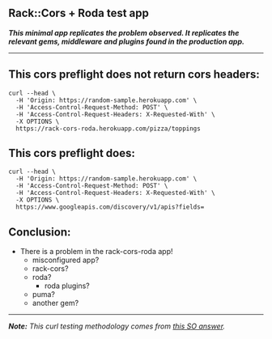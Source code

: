 ## Rack::Cors + Roda test app

_**This minimal app replicates the problem observed. It replicates the relevant gems, middleware and plugins found in the production app.**_

----

## This cors preflight does not return cors headers:

```
curl --head \
  -H 'Origin: https://random-sample.herokuapp.com' \
  -H 'Access-Control-Request-Method: POST' \
  -H 'Access-Control-Request-Headers: X-Requested-With' \
  -X OPTIONS \
  https://rack-cors-roda.herokuapp.com/pizza/toppings
```

## This cors preflight does:

```
curl --head \
  -H 'Origin: https://random-sample.herokuapp.com' \
  -H 'Access-Control-Request-Method: POST' \
  -H 'Access-Control-Request-Headers: X-Requested-With' \
  -X OPTIONS \
  https://www.googleapis.com/discovery/v1/apis?fields=
```

## Conclusion:

- There is a problem in the rack-cors-roda app!
  - misconfigured app?
  - rack-cors?
  - roda?
    - roda plugins?
  - puma?
  - another gem?

----

_**Note:** This curl testing methodology comes from [this SO answer](https://stackoverflow.com/a/12179364)._
